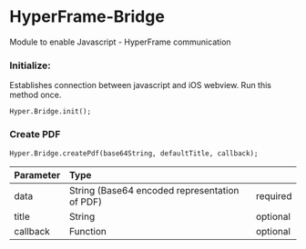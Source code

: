 # HyperFrame-Bridge
Module to enable Javascript - HyperFrame communication

### Initialize: 
Establishes connection between javascript and iOS webview.  Run this method once.
```
Hyper.Bridge.init();
```

### Create PDF
```
Hyper.Bridge.createPdf(base64String, defaultTitle, callback);
```
| Parameter | Type                                          |          |
|:----------|:----------------------------------------------|:---------|
| data      | String (Base64 encoded representation of PDF) | required |
| title     | String                                        | optional |
| callback  | Function                                      | optional |
